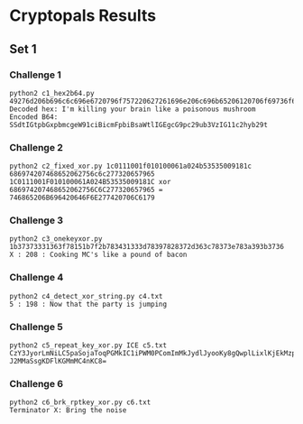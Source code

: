 # Cryptopals Results

## Set 1

### Challenge 1
```
python2 c1_hex2b64.py 49276d206b696c6c696e6720796f757220627261696e206c696b65206120706f69736f6e6f7573206d757368726f6f6d
Decoded hex: I'm killing your brain like a poisonous mushroom
Encoded B64: SSdtIGtpbGxpbmcgeW91ciBicmFpbiBsaWtlIGEgcG9pc29ub3VzIG11c2hyb29t

```

### Challenge 2
```
python2 c2_fixed_xor.py 1c0111001f010100061a024b53535009181c 686974207468652062756c6c277320657965
1C0111001F010100061A024B53535009181C xor 686974207468652062756C6C277320657965 = 746865206B696420646F6E277420706C6179
```

### Challenge 3
```
python2 c3_onekeyxor.py 1b37373331363f78151b7f2b783431333d78397828372d363c78373e783a393b3736
X : 208 : Cooking MC's like a pound of bacon
```

### Challenge 4
```
python2 c4_detect_xor_string.py c4.txt
5 : 198 : Now that the party is jumping

```

### Challenge 5
```
python2 c5_repeat_key_xor.py ICE c5.txt
CzY3JyorLmNiLC5paSojaToqPGMkIC1iPWM0PComImMkJydlJyooKy8gQwplLixlKjEkMzplPisg
J2MMaSsgKDFlKGMmMC4nKC8=

```

### Challenge 6
```
python2 c6_brk_rptkey_xor.py c6.txt
Terminator X: Bring the noise
```
